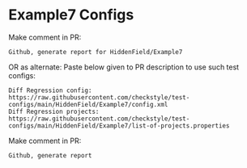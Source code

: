 # Example7 Configs
Make comment in PR:
```
Github, generate report for HiddenField/Example7
```
OR as alternate:
Paste below given to PR description to use such test configs:
```
Diff Regression config: https://raw.githubusercontent.com/checkstyle/test-configs/main/HiddenField/Example7/config.xml
Diff Regression projects: https://raw.githubusercontent.com/checkstyle/test-configs/main/HiddenField/Example7/list-of-projects.properties
```
Make comment in PR:
```
Github, generate report
```
